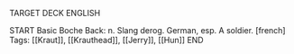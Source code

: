 TARGET DECK
ENGLISH

START
Basic
Boche
Back: n. Slang derog. German, esp. A soldier. [french]
Tags: [[Kraut]], [[Krauthead]], [[Jerry]], [[Hun]]
END
